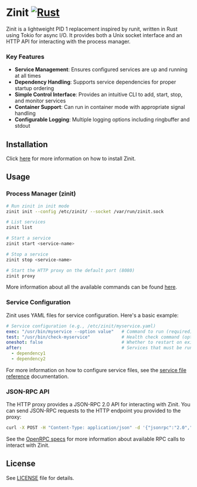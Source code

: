 # Zinit [![Rust](https://github.com/threefoldtech/zinit/actions/workflows/rust.yml/badge.svg)](https://github.com/threefoldtech/zinit/actions/workflows/rust.yml)

Zinit is a lightweight PID 1 replacement inspired by runit, written in Rust using Tokio for async I/O. It provides both a Unix socket interface and an HTTP API for interacting with the process manager.

### Key Features

- **Service Management**: Ensures configured services are up and running at all times
- **Dependency Handling**: Supports service dependencies for proper startup ordering
- **Simple Control Interface**: Provides an intuitive CLI to add, start, stop, and monitor services
- **Container Support**: Can run in container mode with appropriate signal handling
- **Configurable Logging**: Multiple logging options including ringbuffer and stdout

## Installation

Click [here](docs/installation.md) for more information on how to install Zinit.

## Usage

### Process Manager (zinit)

```bash
# Run zinit in init mode
zinit init --config /etc/zinit/ --socket /var/run/zinit.sock

# List services
zinit list

# Start a service
zinit start <service-name>

# Stop a service
zinit stop <service-name>
```

```bash
# Start the HTTP proxy on the default port (8080)
zinit proxy
```

More information about all the available commands can be found [here](docs/cmd.md).

### Service Configuration

Zinit uses YAML files for service configuration. Here's a basic example:

```yaml
# Service configuration (e.g., /etc/zinit/myservice.yaml)
exec: "/usr/bin/myservice --option value"   # Command to run (required)
test: "/usr/bin/check-myservice"            # Health check command (optional)
oneshot: false                              # Whether to restart on exit (default: false)
after:                                      # Services that must be running first (optional)
  - dependency1
  - dependency2
```

For more information on how to configure service files, see the [service file reference](docs/services.md) documentation.

### JSON-RPC API

The HTTP proxy provides a JSON-RPC 2.0 API for interacting with Zinit. You can send JSON-RPC requests to the HTTP endpoint you provided to the proxy:

```bash
curl -X POST -H "Content-Type: application/json" -d '{"jsonrpc":"2.0","id":1,"method":"service_list","params":{}}' http://localhost:8080/
```

See the [OpenRPC specs](openrpc.json) for more information about available RPC calls to interact with Zinit.

## License

See [LICENSE](LICENSE) file for details.
